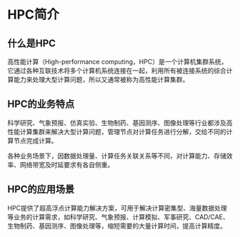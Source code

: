 # HPC简介<a name="ZH-CN_TOPIC_0062552883"></a>

## 什么是HPC<a name="section29667934141748"></a>

高性能计算（High-performance computing，HPC）是一个计算机集群系统，它通过各种互联技术将多个计算机系统连接在一起，利用所有被连接系统的综合计算能力来处理大型计算问题，所以又通常被称为高性能计算集群。

## HPC的业务特点<a name="section21225805223123"></a>

科学研究、气象预报、仿真实验、生物制药、基因测序、图像处理等行业都涉及高性能计算集群来解决大型计算问题，管理节点对计算任务进行分解，交给不同的计算节点完成计算。

各种业务场景下，因数据处理量、计算任务关联关系等不同，对计算能力、存储效率、网络带宽及时延要求有各自侧重。

## HPC的应用场景<a name="section35055121143034"></a>

HPC提供了超高浮点计算能力解决方案，可用于解决计算密集型、海量数据处理等业务的计算需求，如科学研究、气象预报、计算模拟、军事研究、CAD/CAE、生物制药、基因测序、图像处理等，缩短需要的大量计算时间，提高计算精度。

